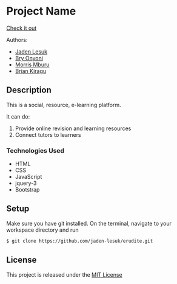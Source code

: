 # Project Name

[Check it out](https://jaden-lesuk.github.io/erudite)

Authors:
* [Jaden Lesuk](https://jaden-lesuk.github.io)
* [Bry Onyoni](https://bryonyoni.github.io)
* [Morris Mburu](https://kinyagia.github.io)
* [Brian Kiragu](https://gathuakiragu.github.io)

## Description

This is a social, resource, e-learning platform.

It can do:
1. Provide online revision and learning resources
2. Connect tutors to learners

### Technologies Used
* HTML
* CSS
* JavaScript
* jquery-3
* Bootstrap

## Setup

Make sure you have git installed. On the terminal, navigate to your workspace directory and run

```bash
$ git clone https://github.com/jaden-lesuk/erudite.git
```

## License

This project is released under the [MIT License](./LICENSE.md)
